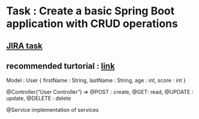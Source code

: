 # Task : Create a basic Spring Boot application with CRUD operations

## [JIRA task](https://jira.farazpardazan.com/browse/FPG-49)
## recommended turtorial : [link](https://www.javaguides.net/2019/08/spring-boot-crud-rest-api-spring-data-jpa-h2-database-example.html)
Model : User {
firstName : String,
lastName : String,
age : int,
score : int
}

@Controller(“User Controller”)
=> @POST : create, @GET: read, @UPDATE : update, @DELETE : delete

@Service
implementation of services
